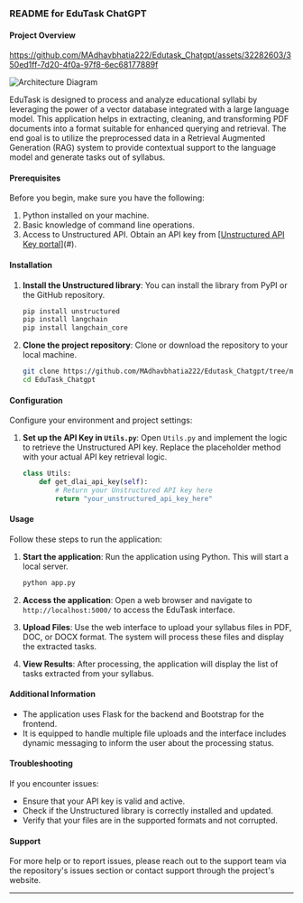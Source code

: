### README for EduTask ChatGPT

#### Project Overview


https://github.com/MAdhavbhatia222/Edutask_Chatgpt/assets/32282603/350ed1ff-7d20-4f0a-97f8-6ec68177889f

![Architecture Diagram](https://github.com/MAdhavbhatia222/Edutask_Chatgpt/assets/32282603/7ff27e77-909f-45c5-a693-53c0d6b1fea7)


EduTask is designed to process and analyze educational syllabi by leveraging the power of a vector database integrated with a large language model. This application helps in extracting, cleaning, and transforming PDF documents into a format suitable for enhanced querying and retrieval. The end goal is to utilize the preprocessed data in a Retrieval Augmented Generation (RAG) system to provide contextual support to the language model and generate tasks out of syllabus.

#### Prerequisites

Before you begin, make sure you have the following:

1. Python installed on your machine.
2. Basic knowledge of command line operations.
3. Access to Unstructured API. Obtain an API key from [[Unstructured API Key portal](https://unstructured.io/blog/how-to-build-an-end-to-end-rag-pipeline-with-unstructured-s-api)](#).

#### Installation

1. **Install the Unstructured library**:
   You can install the library from PyPI or the GitHub repository.
   ```bash
   pip install unstructured
   pip install langchain
   pip install langchain_core
   ```

2. **Clone the project repository**:
   Clone or download the repository to your local machine.
   ```bash
   git clone https://github.com/MAdhavbhatia222/Edutask_Chatgpt/tree/main
   cd EduTask_Chatgpt
   ```



#### Configuration

Configure your environment and project settings:
1. **Set up the API Key in `Utils.py`**:
   Open `Utils.py` and implement the logic to retrieve the Unstructured API key. Replace the placeholder method with your actual API key retrieval logic.
   ```python
   class Utils:
       def get_dlai_api_key(self):
           # Return your Unstructured API key here
           return "your_unstructured_api_key_here"
   ```

#### Usage

Follow these steps to run the application:

1. **Start the application**:
   Run the application using Python. This will start a local server.
   ```bash
   python app.py
   ```

2. **Access the application**:
   Open a web browser and navigate to `http://localhost:5000/` to access the EduTask interface.

3. **Upload Files**:
   Use the web interface to upload your syllabus files in PDF, DOC, or DOCX format. The system will process these files and display the extracted tasks.

4. **View Results**:
   After processing, the application will display the list of tasks extracted from your syllabus.

#### Additional Information

- The application uses Flask for the backend and Bootstrap for the frontend.
- It is equipped to handle multiple file uploads and the interface includes dynamic messaging to inform the user about the processing status.

#### Troubleshooting

If you encounter issues:
- Ensure that your API key is valid and active.
- Check if the Unstructured library is correctly installed and updated.
- Verify that your files are in the supported formats and not corrupted.

#### Support

For more help or to report issues, please reach out to the support team via the repository's issues section or contact support through the project's website.

---
